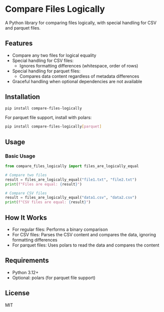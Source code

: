 # Compare Files Logically

A Python library for comparing files logically, with special handling for CSV and parquet files.

## Features

- Compare any two files for logical equality
- Special handling for CSV files:
  - Ignores formatting differences (whitespace, order of rows)
- Special handling for parquet files:
  - Compares data content regardless of metadata differences
- Graceful handling when optional dependencies are not available

## Installation

```bash
pip install compare-files-logically
```

For parquet file support, install with polars:

```bash
pip install compare-files-logically[parquet]
```

## Usage

### Basic Usage

```python
from compare_files_logically import files_are_logically_equal

# Compare two files
result = files_are_logically_equal("file1.txt", "file2.txt")
print(f"Files are equal: {result}")

# Compare CSV files
result = files_are_logically_equal("data1.csv", "data2.csv")
print(f"CSV files are equal: {result}")
```


## How It Works

- For regular files: Performs a binary comparison
- For CSV files: Parses the CSV content and compares the data, ignoring formatting differences
- For parquet files: Uses polars to read the data and compares the content

## Requirements

- Python 3.12+
- Optional: polars (for parquet file support)

## License

MIT